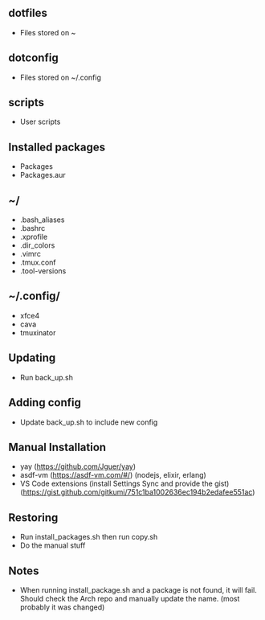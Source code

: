 ## dotfiles
- Files stored on ~

## dotconfig
- Files stored on ~/.config

## scripts
- User scripts

## Installed packages 
- Packages  
- Packages.aur  

## ~/
- .bash_aliases 
- .bashrc 
- .xprofile 
- .dir_colors 
- .vimrc
- .tmux.conf
- .tool-versions

## ~/.config/
- xfce4
- cava
- tmuxinator

## Updating
- Run back_up.sh

## Adding config
- Update back_up.sh to include new config

## Manual Installation
- yay (https://github.com/Jguer/yay)
- asdf-vm (https://asdf-vm.com/#/) (nodejs, elixir, erlang)
- VS Code extensions (install Settings Sync and provide the gist) (https://gist.github.com/gitkumi/751c1ba1002636ec194b2edafee551ac)

## Restoring
- Run install_packages.sh then run copy.sh
- Do the manual stuff

## Notes
- When running install_package.sh and a package is not found, it will fail. Should check the Arch repo and manually update the name. (most probably it was changed)
